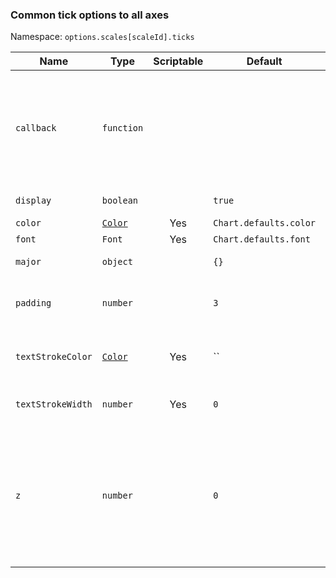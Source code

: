 ### Common tick options to all axes

Namespace: `options.scales[scaleId].ticks`

| Name | Type | Scriptable | Default | Description
| ---- | ---- | :-------------------------------: | ------- | -----------
| `callback` | `function` | | | Returns the string representation of the tick value as it should be displayed on the chart. See [callback](/axes/labelling.md#creating-custom-tick-formats).
| `display` | `boolean` | | `true` | If true, show tick labels.
| `color` | [`Color`](/general/colors.md) | Yes | `Chart.defaults.color` | Color of ticks.
| `font` | `Font` | Yes | `Chart.defaults.font` | See [Fonts](/general/fonts.md)
| `major` | `object` | | `{}` | [Major ticks configuration](/axes/styling.md#major-tick-configuration).
| `padding` | `number` | | `3` | Sets the offset of the tick labels from the axis
| `textStrokeColor` | [`Color`](/general/colors.md) | Yes | `` | The color of the stroke around the text.
| `textStrokeWidth` | `number` | Yes | `0` | Stroke width around the text.
| `z` | `number` | | `0` | z-index of tick layer. Useful when ticks are drawn on chart area. Values &lt;= 0 are drawn under datasets, &gt; 0 on top.
